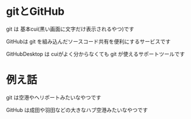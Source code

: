 
# gitとGitHub

git は 基本cui(黒い画面に文字だけ表示されるやつ)です

GitHubは git を組み込んだソースコード共有を便利にするサービスです

GitHubDesktop は cuiがよく分からなくても git が使えるサポートツールです

# 例え話

git は空港やヘリポートみたいなやつです

GitHub は成田や羽田などの大きなハブ空港みたいなやつです
